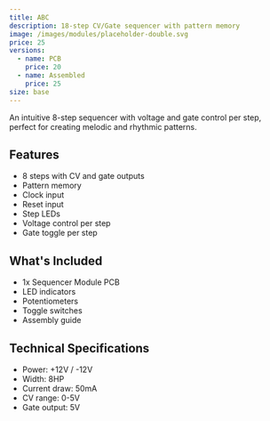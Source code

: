 ```yaml
---
title: ABC
description: 18-step CV/Gate sequencer with pattern memory
image: /images/modules/placeholder-double.svg
price: 25
versions:
  - name: PCB
    price: 20
  - name: Assembled
    price: 25
size: base
---
```


An intuitive 8-step sequencer with voltage and gate control per step, perfect for creating melodic and rhythmic patterns.

## Features

- 8 steps with CV and gate outputs
- Pattern memory
- Clock input
- Reset input
- Step LEDs
- Voltage control per step
- Gate toggle per step

## What's Included

- 1x Sequencer Module PCB
- LED indicators
- Potentiometers
- Toggle switches
- Assembly guide

## Technical Specifications

- Power: +12V / -12V
- Width: 8HP
- Current draw: 50mA
- CV range: 0-5V
- Gate output: 5V 
